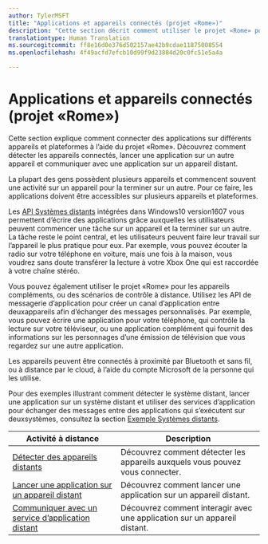```yaml
---
author: TylerMSFT
title: "Applications et appareils connectés (projet «Rome»)"
description: "Cette section décrit comment utiliser le projet «Rome» pour identifier les appareils connectés, lancer une application sur un autre appareil et communiquer avec une application sur un appareil distant."
translationtype: Human Translation
ms.sourcegitcommit: ff8e16d0e376d502157ae42b9cdae11875008554
ms.openlocfilehash: 4f49acfd7efcb10d99f9d23884d20c0fc51e5a4a

---
```


# Applications et appareils connectés (projet «Rome»)

Cette section explique comment connecter des applications sur différents appareils et plateformes à l’aide du projet «Rome». Découvrez comment détecter les appareils connectés, lancer une application sur un autre appareil et communiquer avec une application sur un appareil distant.

La plupart des gens possèdent plusieurs appareils et commencent souvent une activité sur un appareil pour la terminer sur un autre. Pour ce faire, les applications doivent être accessibles sur plusieurs appareils et plateformes.

Les [API Systèmes distants](https://msdn.microsoft.com/en-us/library/windows/apps/Windows.System.RemoteSystems) intégrées dans Windows10 version1607 vous permettent d’écrire des applications grâce auxquelles les utilisateurs peuvent commencer une tâche sur un appareil et la terminer sur un autre. La tâche reste le point central, et les utilisateurs peuvent faire leur travail sur l’appareil le plus pratique pour eux. Par exemple, vous pouvez écouter la radio sur votre téléphone en voiture, mais une fois à la maison, vous voudrez sans doute transférer la lecture à votre Xbox One qui est raccordée à votre chaîne stéréo.

Vous pouvez également utiliser le projet «Rome» pour les appareils compléments, ou des scénarios de contrôle à distance. Utilisez les API de messagerie d’application pour créer un canal d’application entre deuxappareils afin d’échanger des messages personnalisés. Par exemple, vous pouvez écrire une application pour votre téléphone, qui contrôle la lecture sur votre téléviseur, ou une application complément qui fournit des informations sur les personnages d’une émission de télévision que vous regardez sur une autre application.  

Les appareils peuvent être connectés à proximité par Bluetooth et sans fil, ou à distance par le cloud, à l’aide du compte Microsoft de la personne qui les utilise.

Pour des exemples illustrant comment détecter le système distant, lancer une application sur un système distant et utiliser des services d’application pour échanger des messages entre des applications qui s’exécutent sur deuxsystèmes, consultez la section [Exemple Systèmes distants](https://github.com/Microsoft/Windows-universal-samples/tree/dev/Samples/RemoteSystems ).

| Activité à distance | Description                                                                                                                                                                |
|-------------------------------------------------------------------------------------------------|----------------------------------------------------------------------------------------------------------------------------------------------------------------------------|
| [Détecter des appareils distants](discover-remote-devices.md)  | Découvrez comment détecter les appareils auxquels vous pouvez vous connecter. |
| [Lancer une application sur un appareil distant](launch-a-remote-app.md) | Découvrez comment lancer une application sur un appareil distant.  |
| [Communiquer avec un service d’application distant](communicate-with-a-remote-app-service.md) | Découvrez comment interagir avec une application sur un appareil distant. |



<!--HONumber=Aug16_HO5-->


